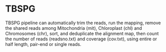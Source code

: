 # TBSPG
TBSPG pipeline can automatically trim the reads, run the mapping, remove the shared reads among Mitochondria (mit), Chloroplast (chl) and Chromosomes (chr), sort, and  deduplicate the alignment map, then count the number of reads (readsno.txt) and coverage (cov.txt), using entire or half length, pair-end or single reads.
